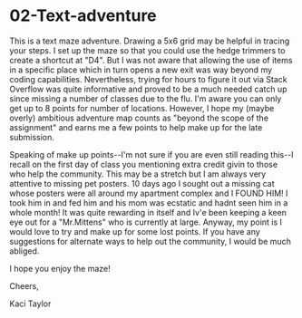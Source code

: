 # 02-Text-adventure
This is a text maze adventure. Drawing a 5x6 grid may be helpful in tracing your steps. I set up the maze so that you could use the hedge trimmers to create a shortcut at "D4". But I was not aware that allowing the use of items in a specific place which in turn opens a new exit was way beyond my coding capabilities. Nevertheless, trying for hours to figure it out via Stack Overflow was quite informative and proved to be a much needed catch up since missing a number of classes due to the flu. I'm aware you can only get up to 8 points for number of locations. However, I hope my (maybe overly) ambitious adventure map counts as "beyond the scope of the assignment" and earns me a few points to help make up for the late submission. 

Speaking of make up points--I'm not sure if you are even still reading this--I recall on the first day of class you mentioning extra credit givin to those who help the community. This may be a stretch but I am always very attentive to missing pet posters. 10 days ago I sought out a missing cat whose posters were all around my apartment complex and I FOUND HIM! I took him in and fed him and his mom was ecstatic and hadnt seen him in a whole month! It was quite rewarding in itself and Iv'e been keeping a keen eye out for a "Mr.Mittens" who is currently at large. Anyway, my point is I would love to try and make up for some lost points. If you have any suggestions for alternate ways to help out the community, I would be much abliged.

I hope you enjoy the maze!

Cheers,

Kaci Taylor

